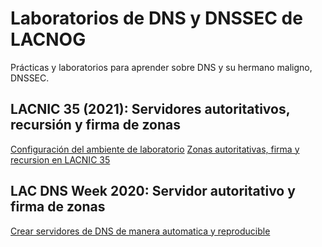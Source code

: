 # Laboratorios de DNS y DNSSEC de LACNOG

Prácticas y laboratorios para aprender sobre DNS y su hermano maligno, DNSSEC.

## LACNIC 35 (2021): Servidores autoritativos, recursión y firma de zonas

[Configuración del ambiente de laboratorio](tutorial-lacnic35/Lab1-Autoritativo-Recursivo.md)
[Zonas autoritativas, firma y recursion en LACNIC 35](tutorial-lacnic35/README.md)

## LAC DNS Week 2020: Servidor autoritativo y firma de zonas

[Crear servidores de DNS de manera automatica y reproducible](lab-guides/demo-dnssec-icann-week-nov2020.md)
